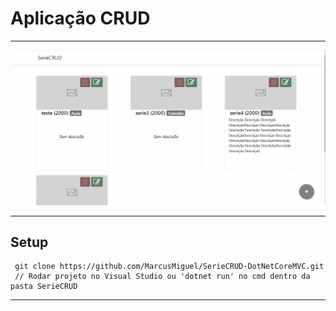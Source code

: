 
# Aplicação CRUD
***
![](/SerieCRUD/wwwroot/images/CRUDgif.gif)
***
## Setup
     git clone https://github.com/MarcusMiguel/SerieCRUD-DotNetCoreMVC.git
     // Rodar projeto no Visual Studio ou 'dotnet run' no cmd dentro da pasta SerieCRUD
***